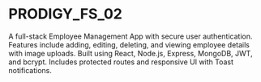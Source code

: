 # PRODIGY_FS_02
A full-stack Employee Management App with secure user authentication. Features include adding, editing, deleting, and viewing employee details with image uploads. Built using React, Node.js, Express, MongoDB, JWT, and bcrypt. Includes protected routes and responsive UI with Toast notifications.
